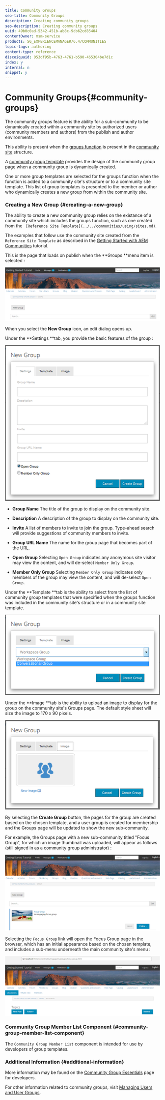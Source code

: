 ```yaml
---
title: Community Groups
seo-title: Community Groups
description: Creating community groups
seo-description: Creating community groups
uuid: 49b0c0ad-5342-451b-ab8c-9db62cd85404
contentOwner: msm-service
products: SG_EXPERIENCEMANAGER/6.4/COMMUNITIES
topic-tags: authoring
content-type: reference
discoiquuid: 053df95b-4763-4761-b590-465304be7d1c
index: y
internal: n
snippet: y
---
```


# Community Groups{#community-groups}

The community groups feature is the ability for a sub-community to be dynamically created within a community site by authorized users (community members and authors) from the publish and author environments.

This ability is present when the [groups function](../../communities/using/functions.md#groupsfunction) is present in the [community site](../../communities/using/sites-console.md) structure.

A [community group template](../../communities/using/tools-groups.md) provides the design of the community group page when a community group is dynamically created.

One or more group templates are selected for the groups function when the function is added to a community site's structure or to a community site template. This list of group templates is presented to the member or author who dynamically creates a new group from within the community site.

### Creating a New Group {#creating-a-new-group}

The ability to create a new community group relies on the existance of a community site which includes the groups function, such as one created from the ` [Reference Site Template](../../communities/using/sites.md)`.

The examples that follow use the community site created from the `Reference Site Template` as described in the [Getting Started with AEM Communities](../../communities/using/getting-started.md) tutorial.

This is the page that loads on publish when the **Groups **menu item is selected :

![](assets/chlimage_1-243.png)

When you select the **New Group** icon, an edit dialog opens up.

Under the **Settings **tab, you provide the basic features of the group :

![](assets/chlimage_1-244.png)

* **Group Name** 
  The title of the group to display on the community site.

* **Description** 
  A description of the group to display on the community site.

* **Invite** 
  A list of members to invite to join the group. Type-ahead search will provide suggestions of community members to invite.

* **Group URL Name** 
  The name for the group page that becomes part of the URL.

* **Open Group** 
  Selecting `Open Group` indicates any anonymous site visitor may view the content, and will de-select `Member Only Group`.

* **Member Only Group** 
  Selecting `Member Only Group` indicates only members of the group may view the content, and will de-select `Open Group`.

Under the **Template **tab is the ability to select from the list of community group templates that were specified when the groups function was included in the community site's structure or in a community site template.

![](assets/chlimage_1-245.png)

Under the **Image **tab is the ability to upload an image to display for the group on the community site's Groups page. The default style sheet will size the image to 170 x 90 pixels.

![](assets/chlimage_1-246.png)

By selecting the **Create Group** button, the pages for the group are created based on the chosen template, and a user group is created for membership and the Groups page will be updated to show the new sub-community.

For example, the Groups page with a new sub-community titled "Focus Group", for which an image thumbnail was uploaded, will appear as follows (still signed in as a community group administrator) :

![](assets/chlimage_1-247.png)

Selecting the `Focus Group` link will open the Focus Group page in the browser, which has an initial appearance based on the chosen template, and includes a sub-menu underneath the main community site's menu :

![](assets/chlimage_1-248.png)

### Community Group Member List Component {#community-group-member-list-component}

The `Community Group Member List` component is intended for use by developers of group templates.

### Additional Information {#additional-information}

More information may be found on the [Community Group Essentials](../../communities/using/essentials-groups.md) page for developers.

For other information related to community groups, visit [Managing Users and User Groups](../../communities/using/users.md).
